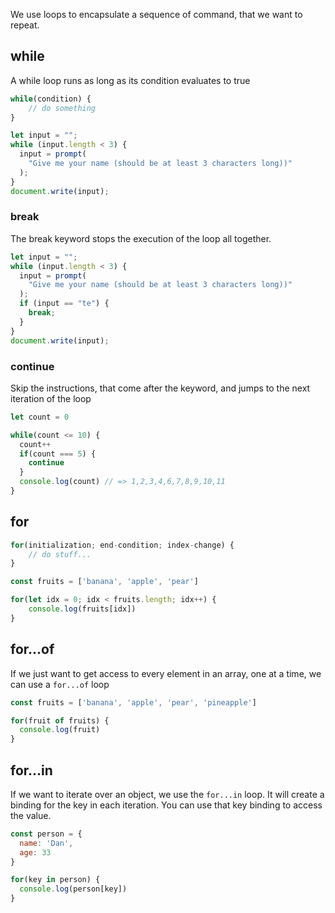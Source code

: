 We use loops to encapsulate a sequence of command, that we want to repeat.

## while

A while loop runs as long as its condition evaluates to true

```js
while(condition) {
	// do something
}
```

```js
let input = "";
while (input.length < 3) {
  input = prompt(
	"Give me your name (should be at least 3 characters long))"
  );
}
document.write(input);
```

### break

The break keyword stops the execution of the loop all together.

```js
let input = "";
while (input.length < 3) {
  input = prompt(
	"Give me your name (should be at least 3 characters long))"
  );
  if (input == "te") {
	break;
  }
}
document.write(input);
```

### continue

Skip the instructions, that come after the keyword, and jumps to the next iteration of the loop

```js
let count = 0

while(count <= 10) {
  count++
  if(count === 5) {
    continue
  }
  console.log(count) // => 1,2,3,4,6,7,8,9,10,11
}
```

## for

```js
for(initialization; end-condition; index-change) {
	// do stuff...
}
```

```js
const fruits = ['banana', 'apple', 'pear']

for(let idx = 0; idx < fruits.length; idx++) {
	console.log(fruits[idx])
}
```

## for...of

If we just want to get access to every element in an array, one at a time, we can use a `for...of` loop

```js
const fruits = ['banana', 'apple', 'pear', 'pineapple']

for(fruit of fruits) {
  console.log(fruit)
}
```

## for...in

If we want to iterate over an object, we use the `for...in` loop. It will create a binding for the key in each iteration. You can use that key binding to access the value.

```js
const person = {
  name: 'Dan',
  age: 33
}

for(key in person) {
  console.log(person[key])
}
```
